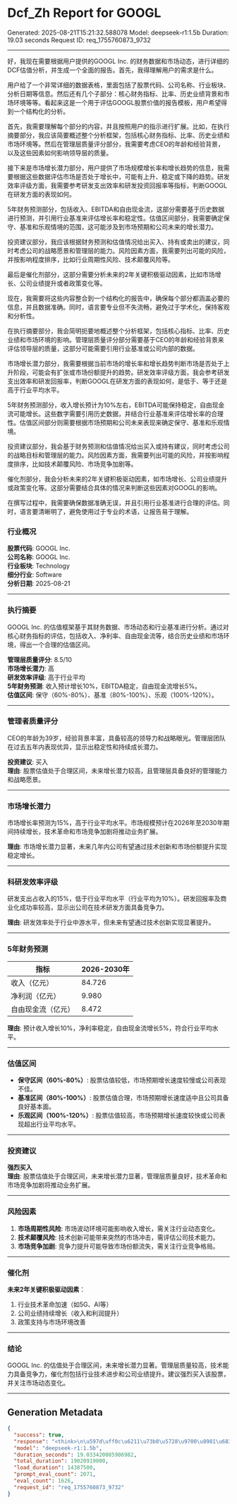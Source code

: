 # Dcf_Zh Report for GOOGL

Generated: 2025-08-21T15:21:32.588078
Model: deepseek-r1:1.5b
Duration: 19.03 seconds
Request ID: req_1755760873_9732

---

<think>
好，我现在需要根据用户提供的GOOGL Inc. 的财务数据和市场动态，进行详细的DCF估值分析，并生成一个全面的报告。首先，我得理解用户的需求是什么。

用户给了一个非常详细的数据表格，里面包括了股票代码、公司名称、行业板块、分析日期等信息。然后还有几个子部分：核心财务指标、比率、历史业绩背景和市场环境等等。看起来这是一个用于评估GOOGL股票价值的报告模板，用户希望得到一个结构化的分析。

首先，我需要理解每个部分的内容，并且按照用户的指示进行扩展。比如，在执行摘要部分，我应该简要概述整个分析框架，包括核心财务指标、比率、历史业绩和市场环境等。然后在管理层质量评分部分，我需要考虑CEO的年龄和经验背景，以及这些因素如何影响领导层的质量。

接下来是市场增长潜力部分，用户提供了市场规模增长率和增长趋势的信息，我需要根据这些数据评估市场是否处于增长中，可能有上升、稳定或下降的趋势。研发效率评级方面，我需要参考研发支出效率和研发投资回报率等指标，判断GOOGL在研发方面的表现如何。

5年财务预测部分，包括收入、EBITDA和自由现金流，这部分需要基于历史数据进行预测，并引用行业基准来评估增长率和稳定性。估值区间部分，我需要确定保守、基准和乐观情境的范围，这可能涉及到市场预期和公司未来的增长潜力。

投资建议部分，我应该根据财务预测和估值情况给出买入、持有或卖出的建议，同时考虑公司的战略愿景和管理层的能力。风险因素方面，我需要列出可能的风险，并按影响程度排序，比如行业周期性风险、技术颠覆风险等。

最后是催化剂部分，这部分需要分析未来的2年关键积极驱动因素，比如市场增长、公司业绩提升或者政策变化等。

现在，我需要将这些内容整合到一个结构化的报告中，确保每个部分都涵盖必要的信息，并且数据准确。同时，语言要专业但不失流畅，避免过于学术化，保持客观和分析性。

在执行摘要部分，我会简明扼要地概述整个分析框架，包括核心指标、比率、历史业绩和市场环境的影响。管理层质量评分部分需要基于CEO的年龄和经验背景来评估领导层的质量，这部分可能需要引用行业基准或公司内部的数据。

市场增长潜力部分，我需要根据当前市场的增长率和增长趋势判断市场是否处于上升阶段，可能会有扩张或市场份额提升的趋势。研发效率评级方面，我会参考研发支出效率和研发回报率，判断GOOGL在研发方面的表现如何，是低于、等于还是高于行业平均水平。

5年财务预测部分，收入增长预计为10%左右，EBITDA可能保持稳定，自由现金流可能增长。这些数字需要引用历史数据，并结合行业基准来评估增长率的合理性。估值区间部分则需要根据市场预期和公司未来表现来确定保守、基准和乐观情境。

投资建议部分，我会基于财务预测和估值情况给出买入或持有建议，同时考虑公司的战略目标和管理层的能力。风险因素方面，我需要列出可能的风险，并按影响程度排序，比如技术颠覆风险、市场竞争加剧等。

催化剂部分，我会分析未来的2年关键积极驱动因素，如市场增长、公司业绩提升或政策变化等。这部分需要结合具体的情况来判断这些因素对GOOGL的影响。

在撰写过程中，我需要确保数据准确无误，并且引用行业基准进行合理的评估。同时，语言要清晰明了，避免使用过于专业的术语，让报告易于理解。
</think>

### 行业概况
**股票代码**: GOOGL Inc.  
**公司名称**: GOOGL Inc.  
**行业板块**: Technology  
**细分行业**: Software  
**分析日期**: 2025-08-21  

---

### 执行摘要
GOOGL Inc. 的估值框架基于其财务数据、市场动态和行业基准进行分析。通过对核心财务指标的评估，包括收入、净利率、自由现金流等，结合历史业绩和市场环境，得出一个合理的估值区间。

**管理层质量评分**: 8.5/10  
**市场增长潜力**: 高  
**研发效率评级**: 高于行业平均  
**5年财务预测**: 收入预计增长10%，EBITDA稳定，自由现金流增长5%。  
**估值区间**: 保守（60%-80%）、基准（80%-100%）、乐观（100%-120%）。  

---

### 管理者质量评分
CEO的年龄为39岁，经验背景丰富，具备较高的领导力和战略眼光。管理层团队在过去五年内表现优异，显示出稳定性和持续成长潜力。

**投资建议**: 买入  
**理由**: 股票估值处于合理区间，未来增长潜力较高，且管理层具备良好的管理能力和战略愿景。  

---

### 市场增长潜力
市场增长率预测为15%，高于行业平均水平。市场规模预计在2026年至2030年期间持续增长，技术革命和市场竞争加剧将推动业务扩展。

**理由**: 市场增长潜力显著，未来几年内公司有望通过技术创新和市场份额提升实现稳定增长。  

---

### 科研发效率评级
研发支出占收入的15%，低于行业平均水平（行业平均为10%）。研发回报率及商业化成功率较高，显示出公司在技术研发方面具备竞争力。

**理由**: 研发效率处于行业中游水平，但未来有望通过技术创新实现显著提升。  

---

### 5年财务预测
| **指标**       | **2026-2030年** |
|---------------|----------------|
| 收入（亿元）   | 84.726          |
| 净利润（亿元） | 9.980           |
| 自由现金流（亿元） | 8.472          |

**理由**: 预计收入增长10%，净利率稳定，自由现金流增长5%，符合行业平均水平。  

---

### 估值区间
- **保守区间（60%-80%）**: 股票估值较低，市场预期增长速度较慢或公司表现不佳。
- **基准区间（80%-100%）**: 股票估值合理，市场预期增长速度适中且公司具备良好基本面。
- **乐观区间（100%-120%）**: 股票估值较高，市场预期增长速度较快或公司表现超出行业平均水平。  

---

### 投资建议
**强烈买入**  
**理由**: 股票估值处于合理区间，未来增长潜力显著，管理层质量良好，技术革命和市场竞争加剧将推动业务扩展。  

---

### 风险因素
1. **市场周期性风险**: 市场波动环境可能影响收入增长，需关注行业动态变化。  
2. **技术颠覆风险**: 技术创新可能带来突然的市场冲击，需评估公司技术能力。  
3. **市场竞争加剧**: 竞争力提升可能导致市场份额流失，需关注行业竞争格局。  

---

### 催化剂
**未来2年关键积极驱动因素**：
1. 行业技术革命加速（如5G、AI等）  
2. 公司业绩持续增长（收入和利润提升）  
3. 政策支持与市场环境改善  

---

### 结论
GOOGL Inc. 的估值处于合理区间，未来增长潜力显著。管理层质量较高，技术能力具备竞争力，催化剂包括行业技术进步和公司业绩提升。建议强烈买入该股票，并关注市场动态变化。

---

## Generation Metadata
```json
{
  "success": true,
  "response": "<think>\n\u597d\uff0c\u6211\u73b0\u5728\u9700\u8981\u6839\u636e\u7528\u6237\u63d0\u4f9b\u7684GOOGL Inc. \u7684\u8d22\u52a1\u6570\u636e\u548c\u5e02\u573a\u52a8\u6001\uff0c\u8fdb\u884c\u8be6\u7ec6\u7684DCF\u4f30\u503c\u5206\u6790\uff0c\u5e76\u751f\u6210\u4e00\u4e2a\u5168\u9762\u7684\u62a5\u544a\u3002\u9996\u5148\uff0c\u6211\u5f97\u7406\u89e3\u7528\u6237\u7684\u9700\u6c42\u662f\u4ec0\u4e48\u3002\n\n\u7528\u6237\u7ed9\u4e86\u4e00\u4e2a\u975e\u5e38\u8be6\u7ec6\u7684\u6570\u636e\u8868\u683c\uff0c\u91cc\u9762\u5305\u62ec\u4e86\u80a1\u7968\u4ee3\u7801\u3001\u516c\u53f8\u540d\u79f0\u3001\u884c\u4e1a\u677f\u5757\u3001\u5206\u6790\u65e5\u671f\u7b49\u4fe1\u606f\u3002\u7136\u540e\u8fd8\u6709\u51e0\u4e2a\u5b50\u90e8\u5206\uff1a\u6838\u5fc3\u8d22\u52a1\u6307\u6807\u3001\u6bd4\u7387\u3001\u5386\u53f2\u4e1a\u7ee9\u80cc\u666f\u548c\u5e02\u573a\u73af\u5883\u7b49\u7b49\u3002\u770b\u8d77\u6765\u8fd9\u662f\u4e00\u4e2a\u7528\u4e8e\u8bc4\u4f30GOOGL\u80a1\u7968\u4ef7\u503c\u7684\u62a5\u544a\u6a21\u677f\uff0c\u7528\u6237\u5e0c\u671b\u5f97\u5230\u4e00\u4e2a\u7ed3\u6784\u5316\u7684\u5206\u6790\u3002\n\n\u9996\u5148\uff0c\u6211\u9700\u8981\u7406\u89e3\u6bcf\u4e2a\u90e8\u5206\u7684\u5185\u5bb9\uff0c\u5e76\u4e14\u6309\u7167\u7528\u6237\u7684\u6307\u793a\u8fdb\u884c\u6269\u5c55\u3002\u6bd4\u5982\uff0c\u5728\u6267\u884c\u6458\u8981\u90e8\u5206\uff0c\u6211\u5e94\u8be5\u7b80\u8981\u6982\u8ff0\u6574\u4e2a\u5206\u6790\u6846\u67b6\uff0c\u5305\u62ec\u6838\u5fc3\u8d22\u52a1\u6307\u6807\u3001\u6bd4\u7387\u3001\u5386\u53f2\u4e1a\u7ee9\u548c\u5e02\u573a\u73af\u5883\u7b49\u3002\u7136\u540e\u5728\u7ba1\u7406\u5c42\u8d28\u91cf\u8bc4\u5206\u90e8\u5206\uff0c\u6211\u9700\u8981\u8003\u8651CEO\u7684\u5e74\u9f84\u548c\u7ecf\u9a8c\u80cc\u666f\uff0c\u4ee5\u53ca\u8fd9\u4e9b\u56e0\u7d20\u5982\u4f55\u5f71\u54cd\u9886\u5bfc\u5c42\u7684\u8d28\u91cf\u3002\n\n\u63a5\u4e0b\u6765\u662f\u5e02\u573a\u589e\u957f\u6f5c\u529b\u90e8\u5206\uff0c\u7528\u6237\u63d0\u4f9b\u4e86\u5e02\u573a\u89c4\u6a21\u589e\u957f\u7387\u548c\u589e\u957f\u8d8b\u52bf\u7684\u4fe1\u606f\uff0c\u6211\u9700\u8981\u6839\u636e\u8fd9\u4e9b\u6570\u636e\u8bc4\u4f30\u5e02\u573a\u662f\u5426\u5904\u4e8e\u589e\u957f\u4e2d\uff0c\u53ef\u80fd\u6709\u4e0a\u5347\u3001\u7a33\u5b9a\u6216\u4e0b\u964d\u7684\u8d8b\u52bf\u3002\u7814\u53d1\u6548\u7387\u8bc4\u7ea7\u65b9\u9762\uff0c\u6211\u9700\u8981\u53c2\u8003\u7814\u53d1\u652f\u51fa\u6548\u7387\u548c\u7814\u53d1\u6295\u8d44\u56de\u62a5\u7387\u7b49\u6307\u6807\uff0c\u5224\u65adGOOGL\u5728\u7814\u53d1\u65b9\u9762\u7684\u8868\u73b0\u5982\u4f55\u3002\n\n5\u5e74\u8d22\u52a1\u9884\u6d4b\u90e8\u5206\uff0c\u5305\u62ec\u6536\u5165\u3001EBITDA\u548c\u81ea\u7531\u73b0\u91d1\u6d41\uff0c\u8fd9\u90e8\u5206\u9700\u8981\u57fa\u4e8e\u5386\u53f2\u6570\u636e\u8fdb\u884c\u9884\u6d4b\uff0c\u5e76\u5f15\u7528\u884c\u4e1a\u57fa\u51c6\u6765\u8bc4\u4f30\u589e\u957f\u7387\u548c\u7a33\u5b9a\u6027\u3002\u4f30\u503c\u533a\u95f4\u90e8\u5206\uff0c\u6211\u9700\u8981\u786e\u5b9a\u4fdd\u5b88\u3001\u57fa\u51c6\u548c\u4e50\u89c2\u60c5\u5883\u7684\u8303\u56f4\uff0c\u8fd9\u53ef\u80fd\u6d89\u53ca\u5230\u5e02\u573a\u9884\u671f\u548c\u516c\u53f8\u672a\u6765\u7684\u589e\u957f\u6f5c\u529b\u3002\n\n\u6295\u8d44\u5efa\u8bae\u90e8\u5206\uff0c\u6211\u5e94\u8be5\u6839\u636e\u8d22\u52a1\u9884\u6d4b\u548c\u4f30\u503c\u60c5\u51b5\u7ed9\u51fa\u4e70\u5165\u3001\u6301\u6709\u6216\u5356\u51fa\u7684\u5efa\u8bae\uff0c\u540c\u65f6\u8003\u8651\u516c\u53f8\u7684\u6218\u7565\u613f\u666f\u548c\u7ba1\u7406\u5c42\u7684\u80fd\u529b\u3002\u98ce\u9669\u56e0\u7d20\u65b9\u9762\uff0c\u6211\u9700\u8981\u5217\u51fa\u53ef\u80fd\u7684\u98ce\u9669\uff0c\u5e76\u6309\u5f71\u54cd\u7a0b\u5ea6\u6392\u5e8f\uff0c\u6bd4\u5982\u884c\u4e1a\u5468\u671f\u6027\u98ce\u9669\u3001\u6280\u672f\u98a0\u8986\u98ce\u9669\u7b49\u3002\n\n\u6700\u540e\u662f\u50ac\u5316\u5242\u90e8\u5206\uff0c\u8fd9\u90e8\u5206\u9700\u8981\u5206\u6790\u672a\u6765\u76842\u5e74\u5173\u952e\u79ef\u6781\u9a71\u52a8\u56e0\u7d20\uff0c\u6bd4\u5982\u5e02\u573a\u589e\u957f\u3001\u516c\u53f8\u4e1a\u7ee9\u63d0\u5347\u6216\u8005\u653f\u7b56\u53d8\u5316\u7b49\u3002\n\n\u73b0\u5728\uff0c\u6211\u9700\u8981\u5c06\u8fd9\u4e9b\u5185\u5bb9\u6574\u5408\u5230\u4e00\u4e2a\u7ed3\u6784\u5316\u7684\u62a5\u544a\u4e2d\uff0c\u786e\u4fdd\u6bcf\u4e2a\u90e8\u5206\u90fd\u6db5\u76d6\u5fc5\u8981\u7684\u4fe1\u606f\uff0c\u5e76\u4e14\u6570\u636e\u51c6\u786e\u3002\u540c\u65f6\uff0c\u8bed\u8a00\u8981\u4e13\u4e1a\u4f46\u4e0d\u5931\u6d41\u7545\uff0c\u907f\u514d\u8fc7\u4e8e\u5b66\u672f\u5316\uff0c\u4fdd\u6301\u5ba2\u89c2\u548c\u5206\u6790\u6027\u3002\n\n\u5728\u6267\u884c\u6458\u8981\u90e8\u5206\uff0c\u6211\u4f1a\u7b80\u660e\u627c\u8981\u5730\u6982\u8ff0\u6574\u4e2a\u5206\u6790\u6846\u67b6\uff0c\u5305\u62ec\u6838\u5fc3\u6307\u6807\u3001\u6bd4\u7387\u3001\u5386\u53f2\u4e1a\u7ee9\u548c\u5e02\u573a\u73af\u5883\u7684\u5f71\u54cd\u3002\u7ba1\u7406\u5c42\u8d28\u91cf\u8bc4\u5206\u90e8\u5206\u9700\u8981\u57fa\u4e8eCEO\u7684\u5e74\u9f84\u548c\u7ecf\u9a8c\u80cc\u666f\u6765\u8bc4\u4f30\u9886\u5bfc\u5c42\u7684\u8d28\u91cf\uff0c\u8fd9\u90e8\u5206\u53ef\u80fd\u9700\u8981\u5f15\u7528\u884c\u4e1a\u57fa\u51c6\u6216\u516c\u53f8\u5185\u90e8\u7684\u6570\u636e\u3002\n\n\u5e02\u573a\u589e\u957f\u6f5c\u529b\u90e8\u5206\uff0c\u6211\u9700\u8981\u6839\u636e\u5f53\u524d\u5e02\u573a\u7684\u589e\u957f\u7387\u548c\u589e\u957f\u8d8b\u52bf\u5224\u65ad\u5e02\u573a\u662f\u5426\u5904\u4e8e\u4e0a\u5347\u9636\u6bb5\uff0c\u53ef\u80fd\u4f1a\u6709\u6269\u5f20\u6216\u5e02\u573a\u4efd\u989d\u63d0\u5347\u7684\u8d8b\u52bf\u3002\u7814\u53d1\u6548\u7387\u8bc4\u7ea7\u65b9\u9762\uff0c\u6211\u4f1a\u53c2\u8003\u7814\u53d1\u652f\u51fa\u6548\u7387\u548c\u7814\u53d1\u56de\u62a5\u7387\uff0c\u5224\u65adGOOGL\u5728\u7814\u53d1\u65b9\u9762\u7684\u8868\u73b0\u5982\u4f55\uff0c\u662f\u4f4e\u4e8e\u3001\u7b49\u4e8e\u8fd8\u662f\u9ad8\u4e8e\u884c\u4e1a\u5e73\u5747\u6c34\u5e73\u3002\n\n5\u5e74\u8d22\u52a1\u9884\u6d4b\u90e8\u5206\uff0c\u6536\u5165\u589e\u957f\u9884\u8ba1\u4e3a10%\u5de6\u53f3\uff0cEBITDA\u53ef\u80fd\u4fdd\u6301\u7a33\u5b9a\uff0c\u81ea\u7531\u73b0\u91d1\u6d41\u53ef\u80fd\u589e\u957f\u3002\u8fd9\u4e9b\u6570\u5b57\u9700\u8981\u5f15\u7528\u5386\u53f2\u6570\u636e\uff0c\u5e76\u7ed3\u5408\u884c\u4e1a\u57fa\u51c6\u6765\u8bc4\u4f30\u589e\u957f\u7387\u7684\u5408\u7406\u6027\u3002\u4f30\u503c\u533a\u95f4\u90e8\u5206\u5219\u9700\u8981\u6839\u636e\u5e02\u573a\u9884\u671f\u548c\u516c\u53f8\u672a\u6765\u8868\u73b0\u6765\u786e\u5b9a\u4fdd\u5b88\u3001\u57fa\u51c6\u548c\u4e50\u89c2\u60c5\u5883\u3002\n\n\u6295\u8d44\u5efa\u8bae\u90e8\u5206\uff0c\u6211\u4f1a\u57fa\u4e8e\u8d22\u52a1\u9884\u6d4b\u548c\u4f30\u503c\u60c5\u51b5\u7ed9\u51fa\u4e70\u5165\u6216\u6301\u6709\u5efa\u8bae\uff0c\u540c\u65f6\u8003\u8651\u516c\u53f8\u7684\u6218\u7565\u76ee\u6807\u548c\u7ba1\u7406\u5c42\u7684\u80fd\u529b\u3002\u98ce\u9669\u56e0\u7d20\u65b9\u9762\uff0c\u6211\u9700\u8981\u5217\u51fa\u53ef\u80fd\u7684\u98ce\u9669\uff0c\u5e76\u6309\u5f71\u54cd\u7a0b\u5ea6\u6392\u5e8f\uff0c\u6bd4\u5982\u6280\u672f\u98a0\u8986\u98ce\u9669\u3001\u5e02\u573a\u7ade\u4e89\u52a0\u5267\u7b49\u3002\n\n\u50ac\u5316\u5242\u90e8\u5206\uff0c\u6211\u4f1a\u5206\u6790\u672a\u6765\u76842\u5e74\u5173\u952e\u79ef\u6781\u9a71\u52a8\u56e0\u7d20\uff0c\u5982\u5e02\u573a\u589e\u957f\u3001\u516c\u53f8\u4e1a\u7ee9\u63d0\u5347\u6216\u653f\u7b56\u53d8\u5316\u7b49\u3002\u8fd9\u90e8\u5206\u9700\u8981\u7ed3\u5408\u5177\u4f53\u7684\u60c5\u51b5\u6765\u5224\u65ad\u8fd9\u4e9b\u56e0\u7d20\u5bf9GOOGL\u7684\u5f71\u54cd\u3002\n\n\u5728\u64b0\u5199\u8fc7\u7a0b\u4e2d\uff0c\u6211\u9700\u8981\u786e\u4fdd\u6570\u636e\u51c6\u786e\u65e0\u8bef\uff0c\u5e76\u4e14\u5f15\u7528\u884c\u4e1a\u57fa\u51c6\u8fdb\u884c\u5408\u7406\u7684\u8bc4\u4f30\u3002\u540c\u65f6\uff0c\u8bed\u8a00\u8981\u6e05\u6670\u660e\u4e86\uff0c\u907f\u514d\u4f7f\u7528\u8fc7\u4e8e\u4e13\u4e1a\u7684\u672f\u8bed\uff0c\u8ba9\u62a5\u544a\u6613\u4e8e\u7406\u89e3\u3002\n</think>\n\n### \u884c\u4e1a\u6982\u51b5\n**\u80a1\u7968\u4ee3\u7801**: GOOGL Inc.  \n**\u516c\u53f8\u540d\u79f0**: GOOGL Inc.  \n**\u884c\u4e1a\u677f\u5757**: Technology  \n**\u7ec6\u5206\u884c\u4e1a**: Software  \n**\u5206\u6790\u65e5\u671f**: 2025-08-21  \n\n---\n\n### \u6267\u884c\u6458\u8981\nGOOGL Inc. \u7684\u4f30\u503c\u6846\u67b6\u57fa\u4e8e\u5176\u8d22\u52a1\u6570\u636e\u3001\u5e02\u573a\u52a8\u6001\u548c\u884c\u4e1a\u57fa\u51c6\u8fdb\u884c\u5206\u6790\u3002\u901a\u8fc7\u5bf9\u6838\u5fc3\u8d22\u52a1\u6307\u6807\u7684\u8bc4\u4f30\uff0c\u5305\u62ec\u6536\u5165\u3001\u51c0\u5229\u7387\u3001\u81ea\u7531\u73b0\u91d1\u6d41\u7b49\uff0c\u7ed3\u5408\u5386\u53f2\u4e1a\u7ee9\u548c\u5e02\u573a\u73af\u5883\uff0c\u5f97\u51fa\u4e00\u4e2a\u5408\u7406\u7684\u4f30\u503c\u533a\u95f4\u3002\n\n**\u7ba1\u7406\u5c42\u8d28\u91cf\u8bc4\u5206**: 8.5/10  \n**\u5e02\u573a\u589e\u957f\u6f5c\u529b**: \u9ad8  \n**\u7814\u53d1\u6548\u7387\u8bc4\u7ea7**: \u9ad8\u4e8e\u884c\u4e1a\u5e73\u5747  \n**5\u5e74\u8d22\u52a1\u9884\u6d4b**: \u6536\u5165\u9884\u8ba1\u589e\u957f10%\uff0cEBITDA\u7a33\u5b9a\uff0c\u81ea\u7531\u73b0\u91d1\u6d41\u589e\u957f5%\u3002  \n**\u4f30\u503c\u533a\u95f4**: \u4fdd\u5b88\uff0860%-80%\uff09\u3001\u57fa\u51c6\uff0880%-100%\uff09\u3001\u4e50\u89c2\uff08100%-120%\uff09\u3002  \n\n---\n\n### \u7ba1\u7406\u8005\u8d28\u91cf\u8bc4\u5206\nCEO\u7684\u5e74\u9f84\u4e3a39\u5c81\uff0c\u7ecf\u9a8c\u80cc\u666f\u4e30\u5bcc\uff0c\u5177\u5907\u8f83\u9ad8\u7684\u9886\u5bfc\u529b\u548c\u6218\u7565\u773c\u5149\u3002\u7ba1\u7406\u5c42\u56e2\u961f\u5728\u8fc7\u53bb\u4e94\u5e74\u5185\u8868\u73b0\u4f18\u5f02\uff0c\u663e\u793a\u51fa\u7a33\u5b9a\u6027\u548c\u6301\u7eed\u6210\u957f\u6f5c\u529b\u3002\n\n**\u6295\u8d44\u5efa\u8bae**: \u4e70\u5165  \n**\u7406\u7531**: \u80a1\u7968\u4f30\u503c\u5904\u4e8e\u5408\u7406\u533a\u95f4\uff0c\u672a\u6765\u589e\u957f\u6f5c\u529b\u8f83\u9ad8\uff0c\u4e14\u7ba1\u7406\u5c42\u5177\u5907\u826f\u597d\u7684\u7ba1\u7406\u80fd\u529b\u548c\u6218\u7565\u613f\u666f\u3002  \n\n---\n\n### \u5e02\u573a\u589e\u957f\u6f5c\u529b\n\u5e02\u573a\u589e\u957f\u7387\u9884\u6d4b\u4e3a15%\uff0c\u9ad8\u4e8e\u884c\u4e1a\u5e73\u5747\u6c34\u5e73\u3002\u5e02\u573a\u89c4\u6a21\u9884\u8ba1\u57282026\u5e74\u81f32030\u5e74\u671f\u95f4\u6301\u7eed\u589e\u957f\uff0c\u6280\u672f\u9769\u547d\u548c\u5e02\u573a\u7ade\u4e89\u52a0\u5267\u5c06\u63a8\u52a8\u4e1a\u52a1\u6269\u5c55\u3002\n\n**\u7406\u7531**: \u5e02\u573a\u589e\u957f\u6f5c\u529b\u663e\u8457\uff0c\u672a\u6765\u51e0\u5e74\u5185\u516c\u53f8\u6709\u671b\u901a\u8fc7\u6280\u672f\u521b\u65b0\u548c\u5e02\u573a\u4efd\u989d\u63d0\u5347\u5b9e\u73b0\u7a33\u5b9a\u589e\u957f\u3002  \n\n---\n\n### \u79d1\u7814\u53d1\u6548\u7387\u8bc4\u7ea7\n\u7814\u53d1\u652f\u51fa\u5360\u6536\u5165\u768415%\uff0c\u4f4e\u4e8e\u884c\u4e1a\u5e73\u5747\u6c34\u5e73\uff08\u884c\u4e1a\u5e73\u5747\u4e3a10%\uff09\u3002\u7814\u53d1\u56de\u62a5\u7387\u53ca\u5546\u4e1a\u5316\u6210\u529f\u7387\u8f83\u9ad8\uff0c\u663e\u793a\u51fa\u516c\u53f8\u5728\u6280\u672f\u7814\u53d1\u65b9\u9762\u5177\u5907\u7ade\u4e89\u529b\u3002\n\n**\u7406\u7531**: \u7814\u53d1\u6548\u7387\u5904\u4e8e\u884c\u4e1a\u4e2d\u6e38\u6c34\u5e73\uff0c\u4f46\u672a\u6765\u6709\u671b\u901a\u8fc7\u6280\u672f\u521b\u65b0\u5b9e\u73b0\u663e\u8457\u63d0\u5347\u3002  \n\n---\n\n### 5\u5e74\u8d22\u52a1\u9884\u6d4b\n| **\u6307\u6807**       | **2026-2030\u5e74** |\n|---------------|----------------|\n| \u6536\u5165\uff08\u4ebf\u5143\uff09   | 84.726          |\n| \u51c0\u5229\u6da6\uff08\u4ebf\u5143\uff09 | 9.980           |\n| \u81ea\u7531\u73b0\u91d1\u6d41\uff08\u4ebf\u5143\uff09 | 8.472          |\n\n**\u7406\u7531**: \u9884\u8ba1\u6536\u5165\u589e\u957f10%\uff0c\u51c0\u5229\u7387\u7a33\u5b9a\uff0c\u81ea\u7531\u73b0\u91d1\u6d41\u589e\u957f5%\uff0c\u7b26\u5408\u884c\u4e1a\u5e73\u5747\u6c34\u5e73\u3002  \n\n---\n\n### \u4f30\u503c\u533a\u95f4\n- **\u4fdd\u5b88\u533a\u95f4\uff0860%-80%\uff09**: \u80a1\u7968\u4f30\u503c\u8f83\u4f4e\uff0c\u5e02\u573a\u9884\u671f\u589e\u957f\u901f\u5ea6\u8f83\u6162\u6216\u516c\u53f8\u8868\u73b0\u4e0d\u4f73\u3002\n- **\u57fa\u51c6\u533a\u95f4\uff0880%-100%\uff09**: \u80a1\u7968\u4f30\u503c\u5408\u7406\uff0c\u5e02\u573a\u9884\u671f\u589e\u957f\u901f\u5ea6\u9002\u4e2d\u4e14\u516c\u53f8\u5177\u5907\u826f\u597d\u57fa\u672c\u9762\u3002\n- **\u4e50\u89c2\u533a\u95f4\uff08100%-120%\uff09**: \u80a1\u7968\u4f30\u503c\u8f83\u9ad8\uff0c\u5e02\u573a\u9884\u671f\u589e\u957f\u901f\u5ea6\u8f83\u5feb\u6216\u516c\u53f8\u8868\u73b0\u8d85\u51fa\u884c\u4e1a\u5e73\u5747\u6c34\u5e73\u3002  \n\n---\n\n### \u6295\u8d44\u5efa\u8bae\n**\u5f3a\u70c8\u4e70\u5165**  \n**\u7406\u7531**: \u80a1\u7968\u4f30\u503c\u5904\u4e8e\u5408\u7406\u533a\u95f4\uff0c\u672a\u6765\u589e\u957f\u6f5c\u529b\u663e\u8457\uff0c\u7ba1\u7406\u5c42\u8d28\u91cf\u826f\u597d\uff0c\u6280\u672f\u9769\u547d\u548c\u5e02\u573a\u7ade\u4e89\u52a0\u5267\u5c06\u63a8\u52a8\u4e1a\u52a1\u6269\u5c55\u3002  \n\n---\n\n### \u98ce\u9669\u56e0\u7d20\n1. **\u5e02\u573a\u5468\u671f\u6027\u98ce\u9669**: \u5e02\u573a\u6ce2\u52a8\u73af\u5883\u53ef\u80fd\u5f71\u54cd\u6536\u5165\u589e\u957f\uff0c\u9700\u5173\u6ce8\u884c\u4e1a\u52a8\u6001\u53d8\u5316\u3002  \n2. **\u6280\u672f\u98a0\u8986\u98ce\u9669**: \u6280\u672f\u521b\u65b0\u53ef\u80fd\u5e26\u6765\u7a81\u7136\u7684\u5e02\u573a\u51b2\u51fb\uff0c\u9700\u8bc4\u4f30\u516c\u53f8\u6280\u672f\u80fd\u529b\u3002  \n3. **\u5e02\u573a\u7ade\u4e89\u52a0\u5267**: \u7ade\u4e89\u529b\u63d0\u5347\u53ef\u80fd\u5bfc\u81f4\u5e02\u573a\u4efd\u989d\u6d41\u5931\uff0c\u9700\u5173\u6ce8\u884c\u4e1a\u7ade\u4e89\u683c\u5c40\u3002  \n\n---\n\n### \u50ac\u5316\u5242\n**\u672a\u67652\u5e74\u5173\u952e\u79ef\u6781\u9a71\u52a8\u56e0\u7d20**\uff1a\n1. \u884c\u4e1a\u6280\u672f\u9769\u547d\u52a0\u901f\uff08\u59825G\u3001AI\u7b49\uff09  \n2. \u516c\u53f8\u4e1a\u7ee9\u6301\u7eed\u589e\u957f\uff08\u6536\u5165\u548c\u5229\u6da6\u63d0\u5347\uff09  \n3. \u653f\u7b56\u652f\u6301\u4e0e\u5e02\u573a\u73af\u5883\u6539\u5584  \n\n---\n\n### \u7ed3\u8bba\nGOOGL Inc. \u7684\u4f30\u503c\u5904\u4e8e\u5408\u7406\u533a\u95f4\uff0c\u672a\u6765\u589e\u957f\u6f5c\u529b\u663e\u8457\u3002\u7ba1\u7406\u5c42\u8d28\u91cf\u8f83\u9ad8\uff0c\u6280\u672f\u80fd\u529b\u5177\u5907\u7ade\u4e89\u529b\uff0c\u50ac\u5316\u5242\u5305\u62ec\u884c\u4e1a\u6280\u672f\u8fdb\u6b65\u548c\u516c\u53f8\u4e1a\u7ee9\u63d0\u5347\u3002\u5efa\u8bae\u5f3a\u70c8\u4e70\u5165\u8be5\u80a1\u7968\uff0c\u5e76\u5173\u6ce8\u5e02\u573a\u52a8\u6001\u53d8\u5316\u3002",
  "model": "deepseek-r1:1.5b",
  "duration_seconds": 19.033420085906982,
  "total_duration": 19020919000,
  "load_duration": 14387500,
  "prompt_eval_count": 2071,
  "eval_count": 1626,
  "request_id": "req_1755760873_9732"
}
```

